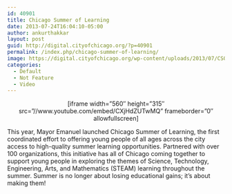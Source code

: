 ```yaml
---
id: 40901
title: Chicago Summer of Learning
date: 2013-07-24T16:04:10-05:00
author: ankurthakkar
layout: post
guid: http://digital.cityofchicago.org/?p=40901
permalink: /index.php/chicago-summer-of-learning/
image: https://digital.cityofchicago.org/wp-content/uploads/2013/07/CSOL.png
categories:
  - Default
  - Not Feature
  - Video
---
```

<p style="text-align: center;">
  [iframe width=&#8221;560&#8243; height=&#8221;315&#8243; src=&#8221;//www.youtube.com/embed/CXjHdZUTwMQ&#8221; frameborder=&#8221;0&#8243; allowfullscreen]
</p>

This year, Mayor Emanuel launched Chicago Summer of Learning, the first coordinated effort to offering young people of all ages across the city access to high-quality summer learning opportunities. Partnered with over 100 organizations, this initiative has all of Chicago coming together to support young people in exploring the themes of Science, Technology, Engineering, Arts, and Mathematics (STEAM) learning throughout the summer. Summer is no longer about losing educational gains; it&#8217;s about making them!